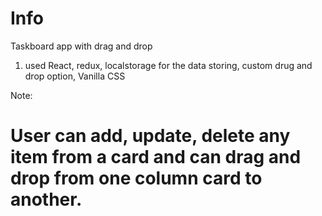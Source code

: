 # Info

Taskboard app with drag and drop

1. used React, redux, localstorage for the data storing, custom drug and drop option, Vanilla CSS

Note:

# User can add, update, delete any item from a card and can drag and drop from one column card to another.
